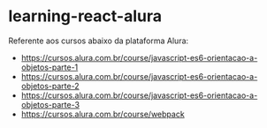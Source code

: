 # learning-react-alura
Referente aos cursos abaixo da plataforma Alura:
- https://cursos.alura.com.br/course/javascript-es6-orientacao-a-objetos-parte-1
- https://cursos.alura.com.br/course/javascript-es6-orientacao-a-objetos-parte-2
- https://cursos.alura.com.br/course/javascript-es6-orientacao-a-objetos-parte-3
- https://cursos.alura.com.br/course/webpack


